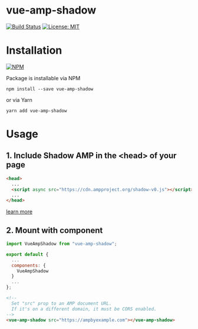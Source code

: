 # vue-amp-shadow

[![Build Status](https://travis-ci.org/yukagil/vue-amp-shadow.svg?branch=master)](https://travis-ci.org/yukagil/vue-amp-shadow)
[![License: MIT](https://img.shields.io/badge/License-MIT-blue.svg)](https://opensource.org/licenses/MIT)

# Installation
[![NPM](https://nodei.co/npm/vue-amp-shadow.png)](https://nodei.co/npm/vue-amp-shadow/)

Package is installable via NPM
```
npm install --save vue-amp-shadow
```
or via Yarn
```
yarn add vue-amp-shadow
```


# Usage
## 1. Include Shadow AMP in the \<head\> of your page
```html
<head>
  ...
  <script async src="https://cdn.ampproject.org/shadow-v0.js"></script>
  ...
</head>
```
[learn more](https://www.ampproject.org/docs/guides/pwa-amp/amp-in-pwa#include-"shadow-amp"-in-your-progressive-web-app)

## 2. Mount with component

```js
import VueAmpShadow from "vue-amp-shadow";

export default {
  ...
  components: {
    VueAmpShadow
  }
  ...
};
```

```html
<!--
  Set "src" prop to an AMP document URL.
  If it's on a different domain, it must be CORS enabled.
-->
<vue-amp-shadow src="https://ampbyexample.com"></vue-amp-shadow>
```